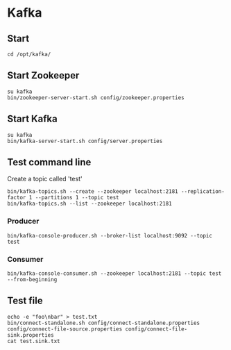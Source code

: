 # Kafka

## Start

	cd /opt/kafka/

## Start Zookeeper

	su kafka
	bin/zookeeper-server-start.sh config/zookeeper.properties

## Start Kafka

	su kafka
	bin/kafka-server-start.sh config/server.properties

## Test command line

Create a topic called 'test'

	bin/kafka-topics.sh --create --zookeeper localhost:2181 --replication-factor 1 --partitions 1 --topic test
	bin/kafka-topics.sh --list --zookeeper localhost:2181

### Producer

	bin/kafka-console-producer.sh --broker-list localhost:9092 --topic test

### Consumer

	bin/kafka-console-consumer.sh --zookeeper localhost:2181 --topic test --from-beginning

## Test file

	echo -e "foo\nbar" > test.txt
	bin/connect-standalone.sh config/connect-standalone.properties config/connect-file-source.properties config/connect-file-sink.properties
	cat test.sink.txt

